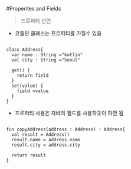 #Properites and Fields

> 프로퍼티 선언
- 코틀린 클래스는 프로퍼티를 가질수 있음

<pre><code>
class Address{
  var name : String ="kotlin"
  val city : String ="Seoul"

  get() {
    return field
  }
  set(value) {
    field =value
  }
}
</code></pre>

- 프로퍼티 사용은 자바의 필드를 사용하듯이 하면 됨
<pre><code>
fun copyAddress(address : Address) : Address{
  val result = Address()
  result.name = address.name
  result.city = address.city

  return result
}
</code></pre>
